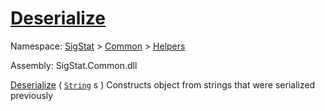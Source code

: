 # [Deserialize](./SerializationHelper-100664028.md)

Namespace: [SigStat]() > [Common](./../../README.md) > [Helpers](./../README.md)

Assembly: SigStat.Common.dll

[Deserialize](./SerializationHelper-100664028.md) ( [`String`](https://docs.microsoft.com/en-us/dotnet/api/System.String) s )	Constructs object from strings that were serialized previously
